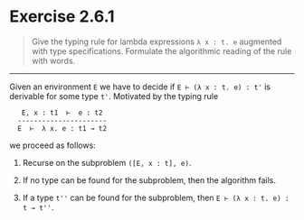 # Exercise 2.6.1

> Give the typing rule for lambda expressions `λ x : t. e` augmented with type specifications.
> Formulate the algorithmic reading of the rule with words.

---

Given an environment `E` we have to decide if `E ⊢ (λ x : t. e) : t'` is derivable for some type `t'`.
Motivated by the typing rule
```text
   E, x : t1  ⊢  e : t2
  ----------------------
  E  ⊢  λ x. e : t1 → t2
```
we proceed as follows:

1. Recurse on the subproblem `([E, x : t], e)`.

2. If no type can be found for the subproblem, then the algorithm fails.

3. If a type `t''` can be found for the subproblem, then `E ⊢ (λ x : t. e) : t → t''`.
